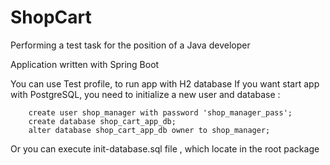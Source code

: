 # ShopCart

Performing a test task for the position of a Java developer

Application written with Spring Boot

You can use Test profile, to run app with H2 database If you want start app with PostgreSQL, you need to initialize a new user and database :

		create user shop_manager with password 'shop_manager_pass';
		create database shop_cart_app_db;
		alter database shop_cart_app_db owner to shop_manager;

Or you can execute init-database.sql file , which locate in the root package

